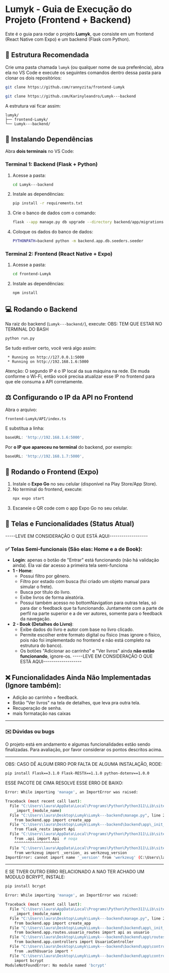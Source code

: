 # Lumyk - Guia de Execução do Projeto (Frontend + Backend)

Este é o guia para rodar o projeto **Lumyk**, que consiste em um frontend (React Native com Expo) e um backend (Flask com Python).

## 📂 Estrutura Recomendada
Crie uma pasta chamada `lumyk` (ou qualquer nome de sua preferência), abra ela no VS Code e execute os seguintes comandos dentro dessa pasta para clonar os dois repositórios:

```bash
git clone https://github.com/rannyzita/frontend-Lumyk

git clone https://github.com/Karinyleandro/Lumyk---backend
```

A estrutura vai ficar assim:
```
lumyk/
├── frontend-Lumyk/
└── Lumyk---backend/
```

## 🔀 Instalando Dependências
Abra **dois terminais** no VS Code:

### Terminal 1: Backend (Flask + Python)
1. Acesse a pasta:
   ```bash
   cd Lumyk---backend
   ```
2. Instale as dependências:
   ```bash
   pip install -r requirements.txt
   ```
3. Crie o banco de dados com o comando:
   ```bash
   flask --app manage.py db upgrade --directory backend/app/migrations
   ```
4. Coloque os dados do banco de dados:

   ```bash
   PYTHONPATH=backend python -m backend.app.db.seeders.seeder
   ```
### Terminal 2: Frontend (React Native + Expo)
1. Acesse a pasta:
   ```bash
   cd frontend-Lumyk
   ```
2. Instale as dependências:
   ```bash
   npm install
   ```

## 💻 Rodando o Backend
Na raiz do backend (`Lumyk---backend/`), execute:
OBS: TEM QUE ESTAR NO TERMINAL DO BASH
```bash
python run.py
```

Se tudo estiver certo, você verá algo assim:
```
 * Running on http://127.0.0.1:5000
 * Running on http://192.168.1.6:5000
```

Atenção: O segundo IP é o IP local da sua máquina na rede. Ele muda conforme o Wi-Fi, então você precisa atualizar esse IP no frontend para que ele consuma a API corretamente.

## ⚖️ Configurando o IP da API no Frontend
Abra o arquivo:
```
frontend-Lumyk/API/index.ts
```
E substitua a linha:
```ts
baseURL: 'http://192.168.1.6:5000',
```
Por **o IP que apareceu no terminal** do backend, por exemplo:
```ts
baseURL: 'http://192.168.1.7:5000',
```

## 🚀 Rodando o Frontend (Expo)
1. Instale o **Expo Go** no seu celular (disponível na Play Store/App Store).
2. No terminal do frontend, execute:
   ```bash
   npx expo start
   ```
3. Escaneie o QR code com o app Expo Go no seu celular.

## 📄 Telas e Funcionalidades (Status Atual)
-----LEVE EM CONSIDERAÇÃO O QUE ESTÁ AQUI-------------------
### ✅ Telas Semi-funcionais (São elas: Home e a de Book):
- **Login**: apenas o botão de "Entrar" está funcionando (não há validação ainda). Ela vai dar acesso a primeira tela semi-funciona
- **1 - Home**:
  - Possui filtro por gênero.
  - Filtro por estado com busca (foi criado um objeto manual para simular o frete).
  - Busca por título do livro.
  - Exibe livros de forma aleatória.
  - Possui também acesso no bottomNavigation para outras telas, só para dar o feedback que ta funcionando. Juntamente com a parte de perfil na parte superior e a de ver autores, somente para o feedback da navegação.
- **2 - Book (Detalhes do Livro)**:
  - Exibe dados do livro e autor com base no livro clicado.
  - Permite escolher entre formato digital ou físico (mas ignore o físico, pois não foi implementado no frontend e não está completo na estrutura do banco).
  - Os botões "Adicionar ao carrinho" e "Ver livros" ainda **não estão funcionando**, ignore-os. 
-----LEVE EM CONSIDERAÇÃO O QUE ESTÁ AQUI-------------------
    
## ❌ Funcionalidades Ainda Não Implementadas (Ignore também):
- Adição ao carrinho + feedback.
- Botão "Ver livros" na tela de detalhes, que leva pra outra tela.
- Recuperação de senha.
- mais formatação nas caixas

---

### ✉️ Dúvidas ou bugs
O projeto está em andamento e algumas funcionalidades estão sendo finalizadas. Para avaliação, por favor considerar os pontos descritos acima.

---------------------------------------------------------------------------------------------------------------
 OBS: CASO DÊ ALGUM ERRO POR FALTA DE ALGUMA INSTALAÇÃO, RODE:
```bash
pip install Flask==3.1.0 Flask-RESTX==1.1.0 python-dotenv==1.0.0
```
ESSE PACOTE DE CIMA RESOLVE ESSE ERRO DE BAIXO:

```bash
Error: While importing 'manage', an ImportError was raised:

Traceback (most recent call last):
  File "C:\Users\laura\AppData\Local\Programs\Python\Python311\Lib\site-packages\flask\cli.py", line 218, in locate_app
    _import_(module_name)
  File "C:\Users\laura\Desktop\Lumyk\Lumyk---backend\manage.py", line 2, in <module>
    from backend.app import create_app
  File "C:\Users\laura\Desktop\Lumyk\Lumyk---backend\backend\app\_init_.py", line 3, in <module>
    from flask_restx import Api
  File "C:\Users\laura\AppData\Local\Programs\Python\Python311\Lib\site-packages\flask_restx\_init_.py", line 2, in <module>
    from .api import Api  # noqa
    ^^^^^^^^^^^^^^^^^^^^
  File "C:\Users\laura\AppData\Local\Programs\Python\Python311\Lib\site-packages\flask_restx\api.py", line 35, in <module>
    from werkzeug import _version_ as werkzeug_version
ImportError: cannot import name '_version' from 'werkzeug' (C:\Users\laura\AppData\Local\Programs\Python\Python311\Lib\site-packages\werkzeug\init_.py)
```
---------------------------------------------------------------------------------------------------------------
E SE TIVER OUTRO ERRO RELACIONADO A NAO TER ACHADO UM MODULO BCRYPT, INSTALE:
```bash
pip install bcrypt
```

```bash
Error: While importing 'manage', an ImportError was raised:

Traceback (most recent call last):
  File "C:\Users\laura\AppData\Local\Programs\Python\Python311\Lib\site-packages\flask\cli.py", line 245, in locate_app
    _import_(module_name)
  File "C:\Users\laura\Desktop\Lumyk\Lumyk---backend\manage.py", line 2, in <module>
    from backend.app import create_app
  File "C:\Users\laura\Desktop\Lumyk\Lumyk---backend\backend\app\_init_.py", line 6, in <module>
    from backend.app.routes.usuario_routes import api as usuario
  File "C:\Users\laura\Desktop\Lumyk\Lumyk---backend\backend\app\routes\usuario_routes.py", line 3, in <module>
    from backend.app.controllers import UsuarioController
  File "C:\Users\laura\Desktop\Lumyk\Lumyk---backend\backend\app\controllers\_init_.py", line 1, in <module>
    from .authUsuario import *
  File "C:\Users\laura\Desktop\Lumyk\Lumyk---backend\backend\app\controllers\authUsuario.py", line 1, in <module>
    import bcrypt
ModuleNotFoundError: No module named 'bcrypt'
```


